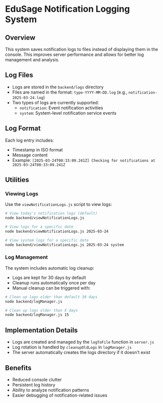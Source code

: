# EduSage Notification Logging System

## Overview
This system saves notification logs to files instead of displaying them in the console. This improves server performance and allows for better log management and analysis.

## Log Files
- Logs are stored in the `backend/logs` directory
- Files are named in the format: `type-YYYY-MM-DD.log` (e.g., `notification-2025-03-24.log`)
- Two types of logs are currently supported:
  - `notification`: Event notification activities
  - `system`: System-level notification service events

## Log Format
Each log entry includes:
- Timestamp in ISO format
- Message content
- Example: `[2025-03-24T00:33:09.241Z] Checking for notifications at 2025-03-24T00:33:09.241Z`

## Utilities

### Viewing Logs
Use the `viewNotificationLogs.js` script to view logs:

```bash
# View today's notification logs (default)
node backend/viewNotificationLogs.js

# View logs for a specific date
node backend/viewNotificationLogs.js 2025-03-24

# View system logs for a specific date
node backend/viewNotificationLogs.js 2025-03-24 system
```

### Log Management
The system includes automatic log cleanup:
- Logs are kept for 30 days by default
- Cleanup runs automatically once per day
- Manual cleanup can be triggered with:

```bash
# Clean up logs older than default 30 days
node backend/logManager.js

# Clean up logs older than X days
node backend/logManager.js 15
```

## Implementation Details
- Logs are created and managed by the `logToFile` function in `server.js`
- Log rotation is handled by `cleanupOldLogs` in `logManager.js`
- The server automatically creates the logs directory if it doesn't exist

## Benefits
- Reduced console clutter
- Persistent log history
- Ability to analyze notification patterns
- Easier debugging of notification-related issues 
